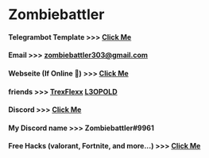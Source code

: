 # Zombiebattler 


#### Telegrambot Template >>> [Click Me](https://github.com/Zombiebattler/Telegrambot-Template)
#### Email >>> zombiebattler303@gmail.com
#### Webseite (If Online 😬) >>> [Click Me](https://leonkcom.leonkoelmel.repl.co)
#### friends >>> [TrexFlexx](https://github.com/TrexFlexx) [L3OPOLD](https://github.com/L30P0LD)
#### Discord >>> [Click Me](https://discord.gg/Rb7Wh2MEBe)
#### My Discord name >>> Zombiebattler#9961
#### Free Hacks (valorant, Fortnite, and more...) >>> [Click Me](https://www.youtube.com/watch?v=dQw4w9WgXcQ)
